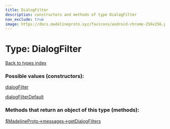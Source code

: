 ```yaml
---
title: DialogFilter
description: constructors and methods of type DialogFilter
nav_exclude: true
image: https://docs.madelineproto.xyz/favicons/android-chrome-256x256.png
---
```

# Type: DialogFilter
[Back to types index](index.html)



### Possible values (constructors):

[dialogFilter](/API_docs/constructors/dialogFilter.html)  

[dialogFilterDefault](/API_docs/constructors/dialogFilterDefault.html)  



### Methods that return an object of this type (methods):

[$MadelineProto->messages->getDialogFilters](/API_docs/methods/messages.getDialogFilters.html)  



